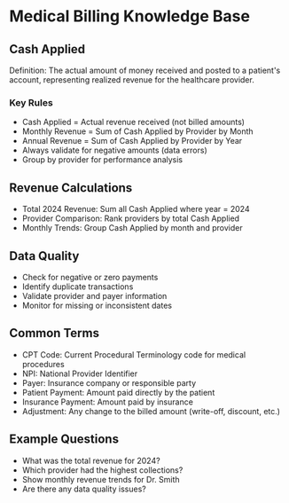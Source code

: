 # Medical Billing Knowledge Base

## Cash Applied
Definition: The actual amount of money received and posted to a patient's account, representing realized revenue for the healthcare provider.

### Key Rules
- Cash Applied = Actual revenue received (not billed amounts)
- Monthly Revenue = Sum of Cash Applied by Provider by Month
- Annual Revenue = Sum of Cash Applied by Provider by Year
- Always validate for negative amounts (data errors)
- Group by provider for performance analysis

## Revenue Calculations
- Total 2024 Revenue: Sum all Cash Applied where year = 2024
- Provider Comparison: Rank providers by total Cash Applied
- Monthly Trends: Group Cash Applied by month and provider

## Data Quality
- Check for negative or zero payments
- Identify duplicate transactions
- Validate provider and payer information
- Monitor for missing or inconsistent dates

## Common Terms
- CPT Code: Current Procedural Terminology code for medical procedures
- NPI: National Provider Identifier
- Payer: Insurance company or responsible party
- Patient Payment: Amount paid directly by the patient
- Insurance Payment: Amount paid by insurance
- Adjustment: Any change to the billed amount (write-off, discount, etc.)

## Example Questions
- What was the total revenue for 2024?
- Which provider had the highest collections?
- Show monthly revenue trends for Dr. Smith
- Are there any data quality issues? 